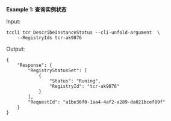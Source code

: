 **Example 1: 查询实例状态**



Input: 

```
tccli tcr DescribeInstanceStatus --cli-unfold-argument  \
    --RegistryIds tcr-ak9876
```

Output: 
```
{
    "Response": {
        "RegistryStatusSet": [
            {
                "Status": "Runing",
                "RegistryId": "tcr-ak9876"
            }
        ],
        "RequestId": "a1be36f0-1aa4-4af2-a289-da021bcef89f"
    }
}
```

